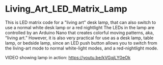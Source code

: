 # Living_Art_LED_Matrix_Lamp
This is LED matrix code for a "living art" desk lamp, that can also switch to use a normal white desk lamp or a red nightlight
The LEDs in the lamp are controlled by an Arduino Nano that creates colorful moving patterns, aka, “living art.”  However, it is also very practical for use as a desk lamp, table lamp, or bedside lamp, since an LED push button allows you to switch from the living-art mode to normal white-light modes, and a red-nightlight mode.   

VIDEO showing lamp in action: https://youtu.be/kVGqjLY0eOk
